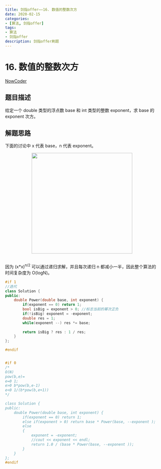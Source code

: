 ```yaml
---
title: 剑指offer——16. 数值的整数次方
date: 2020-02-15  
categories:
- [算法, 剑指offer]
tags:
- 算法
- 剑指offer
description: 剑指offer刷题
---
```


# 16. 数值的整数次方

[NowCoder](https://www.nowcoder.com/practice/1a834e5e3e1a4b7ba251417554e07c00?tpId=13&tqId=11165&tPage=1&rp=1&ru=/ta/coding-interviews&qru=/ta/coding-interviews/question-ranking&from=cyc_github)

## 题目描述

给定一个 double 类型的浮点数 base 和 int 类型的整数 exponent，求 base 的 exponent 次方。

## 解题思路

下面的讨论中 x 代表 base，n 代表 exponent。

<!--<div align="center"><img src="https://latex.codecogs.com/gif.latex?x^n=\left\{\begin{array}{rcl}(x*x)^{n/2}&&{n\%2=0}\\x*(x*x)^{n/2}&&{n\%2=1}\end{array}\right." class="mathjax-pic"/></div> <br>-->

<div align="center"> <img src="https://cs-notes-1256109796.cos.ap-guangzhou.myqcloud.com/48b1d459-8832-4e92-938a-728aae730739.jpg" width="330px"> </div><br>


因为 (x\*x)<sup>n/2</sup> 可以通过递归求解，并且每次递归 n 都减小一半，因此整个算法的时间复杂度为 O(logN)。

```c++
#if 1
//迭代
class Solution {
public:
    double Power(double base, int exponent) {
        if(exponent == 0) return 1;
        bool isBig = exponent > 0; //标志当前的幂次正负
        if(!isBig) exponent = -exponent;
        double res = 1;
        while(exponent --) res *= base;
        
        return isBig ? res : 1 / res; 
    }
};

#endif


#if 0
/*
O(N)
pow(b,e)=
e=0 1;
e>0 b*pow(b,e-1)
e<0 1/(b*pow(b,e+1))
*/

class Solution {
public:
    double Power(double base, int exponent) {
        if(exponent == 0) return 1;
        else if(exponent > 0) return base * Power(base, --exponent );
        else 
        {
            exponent = -exponent;
            //cout << exponent << endl;
            return 1.0 / (base * Power(base, --exponent ));
        }
    }
};
#endif
```





